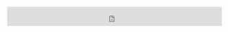 <iframe src="https://www.facebook.com/plugins/like.php?href=https%3A%2F%2Fwww.facebook.com%2Fv2.2%2Fplugins%2Flike.php%3Faction%3Dlike%26app_id%3D788218144595271%26channel%3Dhttps%253A%252F%252Fstaticxx.facebook.com%252Fconnect%252Fxd_arbiter%252Fr%252FfTmIQU3LxvB.js%253Fversion%253D42%2523cb%253Df299653a34d9f54%2526domain%253Dwww.cofoundme.org%2526origin%253Dhttps%25253A%25252F%25252Fwww.cofoundme.org%25252Ff201387466f73b4%2526relation%253Dparent.parent%26container_width%3D0%26href%3Dhttps%253A%252F%252Fwww.cofoundme.org%252Fec-award%252F1336%26layout%3Dbutton_count%26locale%3Den_US%26sdk%3Djoey%26share%3Dfalse%26show_faces%3Dfalse&width=500&layout=button_count&action=like&show_faces=true&share=true&height=46&appId" width="500" height="46" style="border:none;overflow:hidden" scrolling="no" frameborder="0" allowTransparency="true"></iframe>